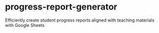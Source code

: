 # progress-report-generator
Efficiently create student progress reports aligned with teaching materials with Google Sheets
